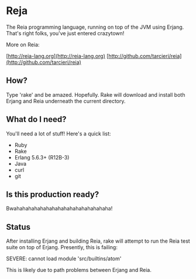Reja
====

The Reia programming language, running on top of the JVM using Erjang.
That's right folks, you've just entered crazytown!

More on Reia:

[http://reia-lang.org](http://reia-lang.org)
[http://github.com/tarcieri/reia](http://github.com/tarcieri/reia)

How?
----

Type 'rake' and be amazed.  Hopefully.  Rake will download and install both
Erjang and Reia underneath the current directory.

What do I need?
---------------

You'll need a lot of stuff! Here's a quick list:

* Ruby
* Rake
* Erlang 5.6.3+ (R12B-3)
* Java
* curl
* git

Is this production ready?
-------------------------

Bwahahahahahahahahahahahahahahahaha!

Status
------

After installing Erjang and building Reia, rake will attempt to run the Reia
test suite on top of Erjang.  Presently, this is failing: 

SEVERE: cannot load module 'src/builtins/atom'

This is likely due to path problems between Erjang and Reia.